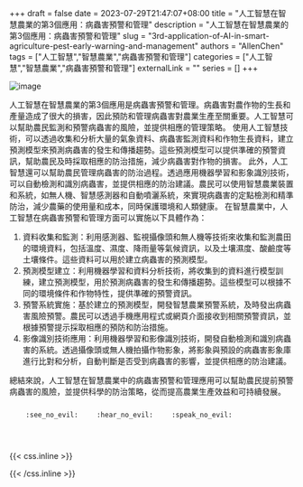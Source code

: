 +++ 
draft = false
date = 2023-07-29T21:47:07+08:00
title = "人工智慧在智慧農業的第3個應用：病蟲害預警和管理"
description = "人工智慧在智慧農業的第3個應用：病蟲害預警和管理"
slug = "3rd-application-of-AI-in-smart-agriculture-pest-early-warning-and-management"
authors = "AllenChen"
tags = ["人工智慧","智慧農業","病蟲害預警和管理"]
categories = ["人工智慧","智慧農業","病蟲害預警和管理"]
externalLink = ""
series = []
+++

![image](/images/post/A-rabbit-with-big-blue-eyes-using-AI-to-build-pest-early-warning-and-management-system-with-Van-Gogh-style.jpeg)

人工智慧在智慧農業的第3個應用是病蟲害預警和管理。病蟲害對農作物的生長和產量造成了很大的損害，因此預防和管理病蟲害對農業生產至關重要。人工智慧可以幫助農民監測和預警病蟲害的風險，並提供相應的管理策略。
使用人工智慧技術，可以透過收集和分析大量的氣象資料、病蟲害監測資料和作物生長資料，建立預測模型來預測病蟲害的發生和傳播趨勢。這些預測模型可以提供準確的預警資訊，幫助農民及時採取相應的防治措施，減少病蟲害對作物的損害。
此外，人工智慧還可以幫助農民管理病蟲害的防治過程。透過應用機器學習和影象識別技術，可以自動檢測和識別病蟲害，並提供相應的防治建議。農民可以使用智慧農業裝置和系統，如無人機、智慧感測器和自動噴灑系統，來實現病蟲害的定點檢測和精準防治，減少農藥的使用量和成本，同時保護環境和人類健康。
在智慧農業中，人工智慧在病蟲害預警和管理方面可以實施以下具體作為：
1. 資料收集和監測：利用感測器、監視攝像頭和無人機等技術來收集和監測農田的環境資料，包括溫度、濕度、降雨量等氣候資訊，以及土壤濕度、酸鹼度等土壤條件。這些資料可以用於建立病蟲害的預測模型。
2. 預測模型建立：利用機器學習和資料分析技術，將收集到的資料進行模型訓練，建立預測模型，用於預測病蟲害的發生和傳播趨勢。這些模型可以根據不同的環境條件和作物特性，提供準確的預警資訊。
3. 預警系統實施：基於建立的預測模型，開發智慧農業預警系統，及時發出病蟲害風險預警。農民可以透過手機應用程式或網頁介面接收到相關預警資訊，並根據預警提示採取相應的預防和防治措施。
4. 影像識別技術應用：利用機器學習和影像識別技術，開發自動檢測和識別病蟲害的系統。透過攝像頭或無人機拍攝作物影象，將影象與預設的病蟲害影象庫進行比對和分析，自動判斷是否受到病蟲害的影響，並提供相應的防治建議。

總結來說，人工智慧在智慧農業中的病蟲害預警和管理應用可以幫助農民提前預警病蟲害的風險，並提供科學的防治策略，從而提高農業生產效益和可持續發展。

<p><span class="nowrap"><span class="emojify">🙈</span> <code>:see_no_evil:</code></span>  <span class="nowrap"><span class="emojify">🙉</span> <code>:hear_no_evil:</code></span>  <span class="nowrap"><span class="emojify">🙊</span> <code>:speak_no_evil:</code></span></p>
<br>
    

{{< css.inline >}}
<style>
.emojify {
	font-family: Apple Color Emoji, Segoe UI Emoji, NotoColorEmoji, Segoe UI Symbol, Android Emoji, EmojiSymbols;
	font-size: 2rem;
	vertical-align: middle;
}
@media screen and (max-width:650px) {
  .nowrap {
    display: block;
    margin: 25px 0;
  }
}
</style>
{{< /css.inline >}}
